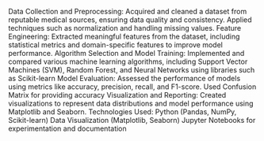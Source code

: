 Data Collection and Preprocessing: Acquired and cleaned a dataset from reputable medical sources, ensuring data quality and consistency. Applied techniques such as normalization and handling missing values.
Feature Engineering: Extracted meaningful features from the dataset, including statistical metrics and domain-specific features to improve model performance.
Algorithm Selection and Model Training: Implemented and compared various machine learning algorithms, including Support Vector Machines (SVM), Random Forest, and Neural Networks using libraries such as Scikit-learn
Model Evaluation: Assessed the performance of models using metrics like accuracy, precision, recall, and F1-score. Used Confusion Matrix for providing accuracy 
Visualization and Reporting: Created visualizations to represent data distributions and model performance using Matplotlib and Seaborn.
Technologies Used:
Python (Pandas, NumPy, Scikit-learn)
Data Visualization (Matplotlib, Seaborn)
Jupyter Notebooks for experimentation and documentation
